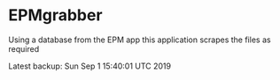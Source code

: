# EPMgrabber
Using a database from the EPM app this application scrapes the files as required


Latest backup: Sun Sep 1 15:40:01 UTC 2019
